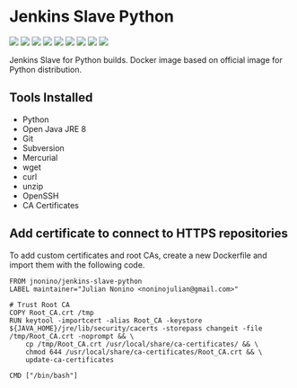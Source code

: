 # Jenkins Slave Python

[![](https://img.shields.io/docker/pulls/jnonino/jenkins-slave-python.svg)](https://hub.docker.com/r/jnonino/jenkins-slave-python/)
[![](hhttps://img.shields.io/docker/build/jnonino/jenkins-slave-python)](https://hub.docker.com/r/jnonino/jenkins-slave-python/)
[![](https://img.shields.io/docker/automated/jnonino/jenkins-slave-python)](https://hub.docker.com/r/jnonino/jenkins-slave-python/)
[![](https://img.shields.io/docker/stars/jnonino/jenkins-slave-python)](https://hub.docker.com/r/jnonino/jenkins-slave-python/)
[![](https://img.shields.io/github/license/cn-cicd/jenkins-slave-python)](https://github.com/cn-cicd/jenkins-slave-python)
[![](https://img.shields.io/github/issues/cn-cicd/jenkins-slave-python)](https://github.com/cn-cicd/jenkins-slave-python)
[![](https://img.shields.io/github/issues-closed/cn-cicd/jenkins-slave-python)](https://github.com/cn-cicd/jenkins-slave-python)
[![](https://img.shields.io/github/languages/code-size/cn-cicd/jenkins-slave-python)](https://github.com/cn-cicd/jenkins-slave-python)
[![](https://img.shields.io/github/repo-size/cn-cicd/jenkins-slave-python)](https://github.com/cn-cicd/jenkins-slave-python)

Jenkins Slave for Python builds. Docker image based on official image for Python distribution.

## Tools Installed ##

- Python
- Open Java JRE 8
- Git
- Subversion
- Mercurial
- wget
- curl
- unzip
- OpenSSH
- CA Certificates

## Add certificate to connect to HTTPS repositories

To add custom certificates and root CAs, create a new Dockerfile and import them with the following code.

	FROM jnonino/jenkins-slave-python
	LABEL maintainer="Julian Nonino <noninojulian@gmail.com>"

	# Trust Root CA
	COPY Root_CA.crt /tmp
	RUN keytool -importcert -alias Root_CA -keystore ${JAVA_HOME}/jre/lib/security/cacerts -storepass changeit -file /tmp/Root_CA.crt -noprompt && \
		cp /tmp/Root_CA.crt /usr/local/share/ca-certificates/ && \
		chmod 644 /usr/local/share/ca-certificates/Root_CA.crt && \
		update-ca-certificates

	CMD ["/bin/bash"]
